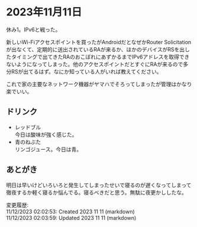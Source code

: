 # 2023年11月11日

休み1。IPv6と戦った。

新しいWi-Fiアクセスポイントを買ったがAndroidだとなぜかRouter Solicitationが出なくて、定期的に送出されているRAが来るか、ほかのデバイスがRSを出したタイミングで出てきたRAのおこぼれにあずかるまでIPv6アドレスを取得できないようになってしまった。他のアクセスポイントだとすぐにRAが来るので多分RSが出てるはず。なにか知っている人がいれば教えてください。

これで家の主要なネットワーク機器がヤマハでそろってしまったが管理はかなり楽でいい。

## ドリンク

- レッドブル  
今日は酸味が強く感じた。
- 青のねぶた  
リンゴジュース。今日は青。

## あとがき

明日は早いけどいろいろと発生してしまったせいで寝るのが遅くなってしまって徹夜するか軽く寝るか悩んでる。寝るべきだと思う。無駄に夜更かししたな。

変更履歴:  
11/12/2023 02:02:53: Created 2023 11 11 (markdown)  
11/12/2023 02:03:59: Updated 2023 11 11 (markdown)  
